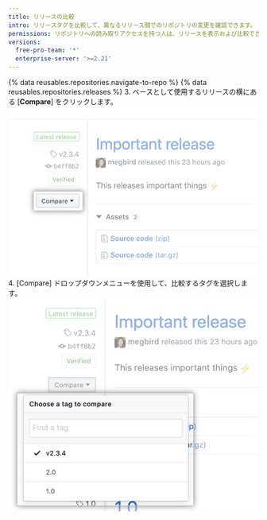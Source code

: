 ```yaml
---
title: リリースの比較
intro: リリースタグを比較して、異なるリリース間でのリポジトリの変更を確認できます。
permissions: リポジトリへの読み取りアクセスを持つ人は、リリースを表示および比較できます。
versions:
  free-pro-team: '*'
  enterprise-server: '>=2.21'
---
```


{% data reusables.repositories.navigate-to-repo %}
{% data reusables.repositories.releases %}
3. ベースとして使用するリリースの横にある [**Compare**] をクリックします。 ![リリースタグの比較メニュー](/assets/images/help/releases/compare-tags-menu.png)
4. [Compare] ドロップダウンメニューを使用して、比較するタグを選択します。 ![リリースタグの比較メニューオプション](/assets/images/help/releases/compare-tags-menu-options.png)

